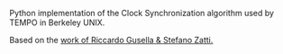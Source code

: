 Python implementation of the Clock Synchronization algorithm used by TEMPO in Berkeley UNIX. 

Based on the <a href="https://www2.eecs.berkeley.edu/Pubs/TechRpts/1987/CSD-87-337.pdf">work of Riccardo Gusella & Stefano Zatti. </a>
